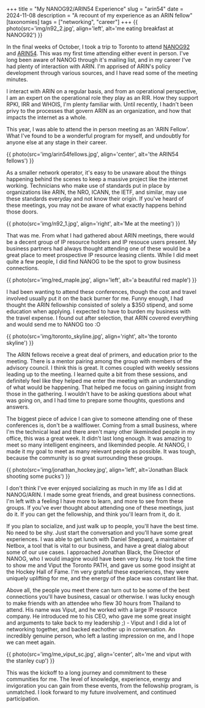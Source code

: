 +++
title = "My NANOG92/ARIN54 Experience"
slug = "arin54"
date = 2024-11-08
description = "A recount of my experience as an ARIN fellow"
[taxonomies]
tags = ["networking", "career"]
+++
{{ photo(src='img/n92_2.jpg', align='left', alt='me eating breakfast at NANOG92') }}

In the final weeks of October, I took a trip to Toronto to attend [NANOG92](https://nanog.org/events/nanog-92) and [ARIN54](https://arin.net/arin54). This was my first time attending either event in person. I've long been aware of NANOG through it's mailing list, and in my career I've had plenty of interaction with ARIN. I'm apprised of ARIN's policy development through various sources, and I have read some of the meeting minutes.

I interact with ARIN on a regular basis, and from an operational perspective, I am an expert on the operational role they play as an RIR. How they support RPKI, IRR and WHOIS, I'm plenty familiar with. Until recently, I hadn't been privy to the processes that govern ARIN as an organization, and how that impacts the internet as a whole.

This year, I was able to attend the in person meeting as an 'ARIN Fellow'. What I've found to be a wonderful program for myself, and undoubtly for anyone else at any stage in their career.

{{ photo(src='img/arin54fellows.jpg', align='center', alt='the ARIN54 fellows') }}

As a smaller network operator, it's easy to be unaware about the things happening behind the scenes to keep a massive project like the internet working. Technicians who make use of standards put in place by organizations like ARIN, the NRO, ICANN, the IETF, and similar, may use these standards everyday and not know their origin. If you've heard of these meetings, you may not be aware of what exactly happens behind those doors.

{{ photo(src='img/n92_1.jpg', align='right', alt='Me at the meeting') }}

That was me. From what I had gathered about ARIN meetings, there would be a decent group of IP resource holders and IP resouce users present. My business partners had always thought attending one of these would be a great place to meet prospective IP resource leasing clients. While I did meet quite a few people, I did find NANOG to be the spot to grow business connections.

{{ photo(src='img/red_maple.jpg', align='left', alt='a beautiful red maple') }}

I had been wanting to attend these conferences, though the cost and travel involved usually put it on the back burner for me. Funny enough, I had thought the ARIN fellowship consisted of solely a $350 stipend, and some education when applying. I expected to have to burden my business with the travel expense. I found out after selection, that ARIN covered everything and would send me to NANOG too :O

{{ photo(src='img/toronto_skyline.jpg', align='right', alt='the toronto skyline') }}

The ARIN fellows receive a great deal of primers, and education prior to the meeting. There is a mentor pairing among the group with members of the advisory council. I think this is great. It comes coupled with weekly sessions leading up to the meeting. I learned quite a bit from these sessions, and definitely feel like they helped me enter the meeting with an understanding of what would be happening. That helped me focus on gaining insight from those in the gathering. I wouldn't have to be asking questions about what was going on, and I had time to prepare some thoughts, questions and answers.

The biggest piece of advice I can give to someone attending one of these conferences is, don't be a wallflower. Coming from a small business, where I'm the technical lead and there aren't many other likeminded people in my office, this was a great week. It didn't last long enough. It was amazing to meet so many intelligent engineers, and likeminded people. At NANOG, I made it my goal to meet as many relevant people as possible. It was tough, because the community is so great surrounding these groups.

{{ photo(src='img/jonathan_hockey.jpg', align='left', alt='Jonathan Black shooting some pucks') }}

I don't think I've ever enjoyed socializing as much in my life as I did at NANOG/ARIN. I made some great friends, and great business connections. I'm left with a feeling I have more to learn, and more to see from these groups. If you've ever thought about attending one of these meetings, just do it. If you can get the fellowship, and think you'll learn from it, do it.

If you plan to socialize, and just walk up to people, you'll have the best time. No need to be shy. Just start the conversation and you'll have some great experiences. I was able to get lunch with Daniel Sheppard, a maintainer of Netbox, a tool that is vital to our business, and have a great dialog about some of our use cases. I approached Jonathan Black, the Director of NANOG, who I would imagine would have been very busy. He took the time to show me and Viput the Toronto PATH, and gave us some good insight at the Hockey Hall of Fame. I'm very grateful these experiences, they were uniquely uplifting for me, and the energy of the place was constant like that.


Above all, the people you meet there can turn out to be some of the best connections you'll have business, casual or otherwise. I was lucky enough to make friends with an attendee who flew 30 hours from Thailand to attend. His name was Viput, and he worked with a large IP resource company. He introduced me to his CEO, who gave me some great insight and arguments to take back to my leadership ;) - Viput and I did a lot of networking together, and backed eachother up in conversation. An incredibly genuine person, who left a lasting impression on me, and I hope we can meet again.

{{ photo(src='img/me_viput_sc.jpg', align='center', alt='me and viput with the stanley cup') }}

This was the kickoff to a long journey and commitment to these communities for me. The level of knowledge, experience, energy and invigoration you can gain from these events, from the fellowship program, is unmatched. I look forward to my future involvement, and continued participation.
